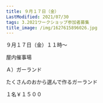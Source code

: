 ```yaml
---
title: ９月１７日（金）
LastModified: 2021/07/30
tags: 3.2021ワークショップ参加者募集
title_image: /img/1627615896026.jpg
---
```

９月１７日（金）１１時～

屋内催事場

Ａ）ガーランド

たくさんのおから選んで作るガーランド

１名￥１５００